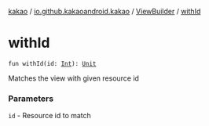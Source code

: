 [kakao](../../index.md) / [io.github.kakaoandroid.kakao](../index.md) / [ViewBuilder](index.md) / [withId](./with-id.md)

# withId

`fun withId(id: `[`Int`](https://kotlinlang.org/api/latest/jvm/stdlib/kotlin/-int/index.html)`): `[`Unit`](https://kotlinlang.org/api/latest/jvm/stdlib/kotlin/-unit/index.html)

Matches the view with given resource id

### Parameters

`id` - Resource id to match